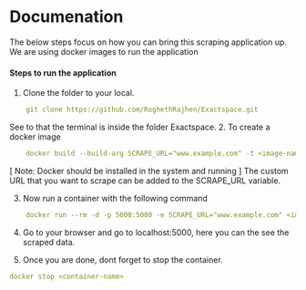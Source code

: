 # Documenation
The below steps focus on how you can bring this scraping application up. We are using docker images to run the application

#### Steps to run the application
1. Clone the folder to your local.
```yaml
    git clone https://github.com/RoghethRajhen/Exactspace.git
```
See to that the terminal is inside the folder Exactspace.
2. To create a docker image
```yaml
    docker build --build-arg SCRAPE_URL="www.example.com" -t <image-name> .
```
[ Note: Docker should be installed in the system and running ]
The custom URL that you want to scrape can be added to the SCRAPE_URL variable.

3. Now run a container with the following command
```yaml
    docker run --rm -d -p 5000:5000 -e SCRAPE_URL="www.example.com" <image-name>
```
4. Go to your browser and go to localhost:5000, here you can the see the scraped data.

5. Once you are done, dont forget to stop the container.
```yaml
docker stop <container-name>
```
